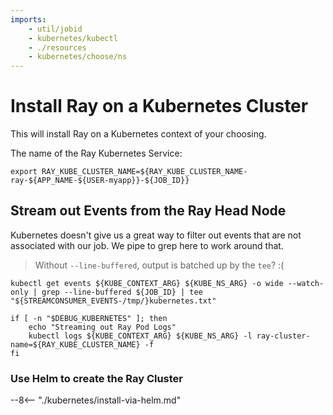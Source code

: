 ```yaml
---
imports:
    - util/jobid
    - kubernetes/kubectl
    - ./resources
    - kubernetes/choose/ns
---
```


# Install Ray on a Kubernetes Cluster

This will install Ray on a Kubernetes context of your choosing.

The name of the Ray Kubernetes Service:

```shell
export RAY_KUBE_CLUSTER_NAME=${RAY_KUBE_CLUSTER_NAME-ray-${APP_NAME-${USER-myapp}}-${JOB_ID}}
```

## Stream out Events from the Ray Head Node

Kubernetes doesn't give us a great way to filter out events that are
not associated with our job. We pipe to grep here to work around that. 

> Without `--line-buffered`, output is batched up by the `tee`? :(

```shell.async
kubectl get events ${KUBE_CONTEXT_ARG} ${KUBE_NS_ARG} -o wide --watch-only | grep --line-buffered ${JOB_ID} | tee "${STREAMCONSUMER_EVENTS-/tmp/}kubernetes.txt"
```

```shell.async
if [ -n "$DEBUG_KUBERNETES" ]; then
    echo "Streaming out Ray Pod Logs"
    kubectl logs ${KUBE_CONTEXT_ARG} ${KUBE_NS_ARG} -l ray-cluster-name=${RAY_KUBE_CLUSTER_NAME} -f
fi
```

### Use Helm to create the Ray Cluster

--8<-- "./kubernetes/install-via-helm.md"
